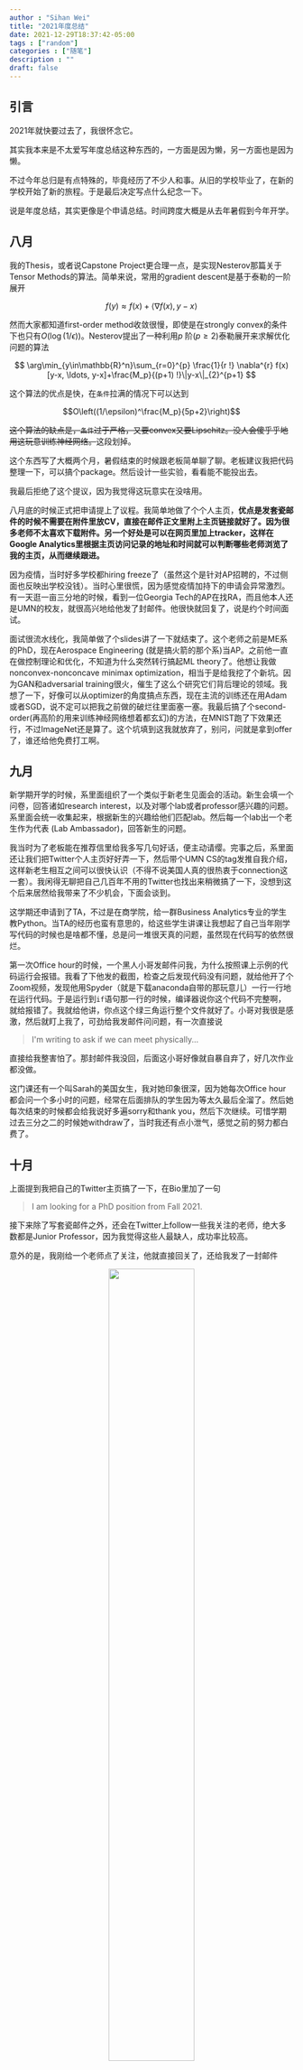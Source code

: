 ```yaml
---
author : "Sihan Wei"
title: "2021年度总结"
date: 2021-12-29T18:37:42-05:00
tags : ["random"]
categories : ["随笔"]
description : ""
draft: false
---
```


## 引言

2021年就快要过去了，我很怀念它。

其实我本来是不太爱写年度总结这种东西的，一方面是因为懒，另一方面也是因为懒。

不过今年总归是有点特殊的，毕竟经历了不少人和事。从旧的学校毕业了，在新的学校开始了新的旅程。于是最后决定写点什么纪念一下。

说是年度总结，其实更像是个申请总结。时间跨度大概是从去年暑假到今年开学。

## 八月
我的Thesis，或者说Capstone Project更合理一点，是实现Nesterov那篇关于Tensor Methods的算法。简单来说，常用的gradient descent是基于泰勒的一阶展开

$$
f(y)\approx f(x)+\langle \nabla f(x),y-x\rangle
$$

然而大家都知道first-order method收敛很慢，即使是在strongly convex的条件下也只有$O\left(\log(1/\epsilon)\right)$。Nesterov提出了一种利用$p$ 阶$(p\geq2)$泰勒展开来求解优化问题的算法

$$
\arg\min_{y\in\mathbb{R}^n}\sum_{r=0}^{p} \frac{1}{r !} \nabla^{r} f(x) [y-x, \ldots, y-x]+\frac{M_p}{(p+1) !}\|y-x\|_{2}^{p+1}
$$

这个算法的优点是快，在`条件`拉满的情况下可以达到

$$O\left((1/\epsilon)^\frac{M_p}{5p+2}\right)$$

<del>这个算法的缺点是，`条件`过于严格，又要convex又要Lipschitz。没人会傻乎乎地用这玩意训练神经网络。</del>这段划掉。

这个东西写了大概两个月，暑假结束的时候跟老板简单聊了聊。老板建议我把代码整理一下，可以搞个package。然后设计一些实验，看看能不能投出去。

我最后拒绝了这个提议，因为我觉得这玩意实在没啥用。

八月底的时候正式把申请提上了议程。我简单地做了个个人主页，**优点是发套瓷邮件的时候不需要在附件里放CV，直接在邮件正文里附上主页链接就好了。因为很多老师不太喜欢下载附件。另一个好处是可以在网页里加上tracker，这样在Google Analytics里根据主页访问记录的地址和时间就可以判断哪些老师浏览了我的主页，从而继续跟进。**

因为疫情，当时好多学校都hiring freeze了（虽然这个是针对AP招聘的，不过侧面也反映出学校没钱）。当时心里很慌，因为感觉疫情加持下的申请会异常激烈。有一天逛一亩三分地的时候，看到一位Georgia Tech的AP在找RA，而且他本人还是UMN的校友，就很高兴地给他发了封邮件。他很快就回复了，说是约个时间面试。

面试很流水线化，我简单做了个slides讲了一下就结束了。这个老师之前是ME系的PhD，现在Aerospace Engineering (就是搞火箭的那个系)当AP。之前他一直在做控制理论和优化，不知道为什么突然转行搞起ML theory了。他想让我做nonconvex-nonconcave minimax optimization，相当于是给我挖了个新坑。因为GAN和adversarial training很火，催生了这么个研究它们背后理论的领域。我想了一下，好像可以从optimizer的角度搞点东西，现在主流的训练还在用Adam或者SGD，说不定可以把我之前做的破烂往里面塞一塞。我最后搞了个second-order(再高阶的用来训练神经网络想着都玄幻)的方法，在MNIST跑了下效果还行，不过ImageNet还是算了。这个坑填到这我就放弃了，别问，问就是拿到offer了，谁还给他免费打工啊。

## 九月

新学期开学的时候，系里面组织了一个类似于新老生见面会的活动。新生会填一个问卷，回答诸如research interest，以及对哪个lab或者professor感兴趣的问题。系里面会统一收集起来，根据新生的兴趣给他们匹配lab。然后每一个lab出一个老生作为代表 (Lab Ambassador)，回答新生的问题。

我当时为了老板能在推荐信里给我多写几句好话，便主动请缨。完事之后，系里面还让我们把Twitter个人主页好好弄一下，然后带个UMN CS的tag发推自我介绍，这样新老生相互之间可以很快认识（不得不说美国人真的很热衷于connection这一套）。我闲得无聊把自己几百年不用的Twitter也找出来稍微搞了一下，没想到这个后来居然给我带来了不少机会，下面会谈到。

这学期还申请到了TA，不过是在商学院，给一群Business Analytics专业的学生教Python。当TA的经历也蛮有意思的，给这些学生讲课让我想起了自己当年刚学写代码的时候也是啥都不懂，总是问一堆很天真的问题，虽然现在代码写的依然很烂。

第一次Office hour的时候，一个黑人小哥发邮件问我，为什么按照课上示例的代码运行会报错。我看了下他发的截图，检查之后发现代码没有问题，就给他开了个Zoom视频，发现他用Spyder（就是下载anaconda自带的那玩意儿）一行一行地在运行代码。于是运行到`if`语句那一行的时候，编译器说你这个代码不完整啊，就给报错了。我就给他讲，你点这个绿三角运行整个文件就好了。小哥对我很是感激，然后就盯上我了，可劲给我发邮件问问题，有一次直接说

> I'm writing to ask if we can meet physically...

直接给我整害怕了。那封邮件我没回，后面这小哥好像就自暴自弃了，好几次作业都没做。

这门课还有一个叫Sarah的美国女生，我对她印象很深，因为她每次Office hour都会问一个多小时的问题，经常在后面排队的学生因为等太久最后全溜了。然后她每次结束的时候都会给我说好多遍sorry和thank you，然后下次继续。可惜学期过去三分之二的时候她withdraw了，当时我还有点小泄气，感觉之前的努力都白费了。

## 十月

上面提到我把自己的Twitter主页搞了一下，在Bio里加了一句

> I am looking for a PhD position from Fall 2021.

接下来除了写套瓷邮件之外，还会在Twitter上follow一些我关注的老师，绝大多数都是Junior Professor，因为我觉得这些人最缺人，成功率比较高。

意外的是，我刚给一个老师点了关注，他就直接回关了，还给我发了一封邮件
<figure align="center">
<img src="https://blog.sihanwei.org/img/email1.jpeg" style="width:60%">
</figure>
这个老师做的是distributed optimization。我跟他前前后后大概meeting了四次左右，我觉得他人非常Nice，学术水平也很高，但是本身他是控制背景出身，发的很多都是那边的会议，比如CDC，ACC什么的。我自己可能还是更想做传统的ML一点。于是最后没有申请他家。

除此之外，我还套瓷了一位老板的熟人，他也很快回我了，说最晚会在一月底面试，还说他跟我老板很熟，问我老板会不会给我写推荐信。

我本来想着靠老板这层关系怎么着也能捞个面试，结果就被放鸽子了。
## 十一月

这个月还是比较辛苦的。写SOP，上课，写作业，final project，TA的工作也不能落下，每周还要开组会。总之每天都是焦头烂额的状态。

感恩节假期窝在家里把SOP肝了出来，让几位好朋友帮忙看看，提了提意见。不放心又花钱去一个叫`papersogay`的网站上找母语者改了一下。这个网站名字虽然听起来很`gay`，但实际使用起来一点也不`gay`，推荐的mentor里有很多好看的小姐姐。我找了一位Yale本科毕业的白人小姐姐，价格是按字数收费，花了100多刀吧，最后成稿还算满意。

在填网申之前最后找老板聊了一次。老板问我申请了多少项目，我说10个左右。老板说你申请太少了，今年这情况15个才保险。于是我又赶紧补申了几个。

针对我的SOP老板还提了一嘴，说我写得不错，但是research interest写得太窄了，全篇都在讲你对theory感兴趣。做theory的老师就那么几个，还不一定今年招人。有些做应用的老师可能对你也感兴趣，但你SOP这么写，人家可能就觉得你不想搞application，你就会因此失去很多机会。

老板还提到，当年他申请的时候，虽然已经有7-8篇不错的文章了（不错，指CVPR一作），但是还是因为SOP写得太窄而丧失了一些机会。当时他拿了不少不错的offer，比如Princeton，UIUC，UW之类的。CMU还给他发了conditional offer，因为他托福没考到100。结果他又考了2次，全是99，就放弃了CMU。我表示难以置信，因为他在新加坡待了很多年，不像是会被英语拖累的人。

最后我问老板今年打不打算招人，他说还没想好，不过就算招人也最多收一个，因为组里人实在太多了。他才来我们系第二年，已经7个PhD了(绝大多数是从别的老师那里跑路过来投奔他的)，还有一群MS和本科生，有点带不过来。

有意思的是今年我们组里一共三个人申请PhD，老板最后一个人也没要，而是招了个Native Hawaiian。主要是之前我们组里只有中国人和印度人，看来老板为了diversity也是费了不少心。当然最后大家的去处都不错，另外两个印度妹子分别去了Wisconsin和UCSB。
## 十二月

这个月主要就是填网申。绝大多数学校的deadline都是12.15，老板让我开个Google共享文档，他提交一封推荐信就打个勾，我也好实时跟进状态。

然而事实证明根本就没要，老板效率实在一流，我的邮箱一直在提示收到邮件
> Professor XXX has submitted a recommendation letter for you...

大概半小时左右，17个项目的推荐信就全部提交完毕了。

## 一月

一月份的记忆有些模糊了，毕竟过去了太久。那段时间刚刚提交完申请，心里面多多少少有些忐忑。正好寒假闲在家里无事，就想着要不要再套套瓷。本着死马当成活马医的心态，索性又给自己感兴趣的AP写了好几封邮件。结果不出所料，果然绝大多数邮件都石沉大海。

然而还是有一位PSU的老师捞了我一把。她说她面我主要是因为我是CS的学生，却想申EE的PhD，因为在她印象里CS的学生很好找工作，去湾区随便就是十几万刀。我没好意思告诉她我就是因为代码写的烂找不到工作才申请PhD的。

聊了一会后她说她做的领域还是比较辛苦的，因为你可能浪费几个月时间就为了搞懂一段证明，最后还一无所获。她说我给你一篇我之前的论文，你读一下，做个presentation，我们再谈你要不要继续做这个方向。于是约了2月10号再meeting一次。

## 二月

8号的时候收到了Boston University的PhD录取，我记得当时我正在睡午觉，被邮件声吵醒的时候还有些恼火，然而看到开头的`Congratulations`果然还是没绷住笑了出来。

说实话我跟BU其实还挺有缘分的。18年申master的时候，当时心里没底，看BU写的是2.15截止，想着病急乱投医不申白不申（90刀申请费⚠️），干脆也填了网申。然而那会他家拒我特干脆，1.22提交的网申，1月底就给我发来拒信了。说实话当时心里没啥波动，安慰自己说overqualified了，唯一肉痛的就是那90刀的申请费。

BU给的钱多，PSU钱少；BU在大城市Boston，PSU在村里。没有犹豫，我果断写邮件给之前PSU的那个老师，说我拿到了offer了，paper也不读了，presentation也不做了，直接开摆。
<figure align="center">
<img src="https://blog.sihanwei.org/img/email3.jpeg" style="width:60%">
</figure>
二月中的时候面了CU Boulder。其实他家CS系水平一般，也没啥特别想跟的老师。不过因为通神在那念书，想着不行的话去那跟通神做个伴也不错。

面我的是个国人AP，因为SOP里提了他的名字所以倒也在意料之中。上来开始跟我整多普勒效应，直接人麻掉了。完事还顺带跟我聊了一下线性代数，好在那段时间一直在搞Optimization，很多基本概念也都比较熟悉，因此侥幸过关。

聊到最后他开始给我画饼，说Boulder是个好地方，来了可以滑雪，比你申请的什么UIUC啊，Purdue啊地方好多了。还说你来了第一学期应该是做TA，但是系里面应该会额外发个几千刀的小奖。我当时一听这话以为自己稳了，<del>然而三月初收到了拒信</del>。

二月底的时候收到了现在advisor的面试邀请。一开始面我的是组里的大师兄，简单聊聊做过的项目，考察了一些基本知识，愉快结束。过了几天二师兄又发来面试邀请，同样的流程，讲讲project，二师兄还问了我最喜欢的ML算法是什么，我说是SVM，毕竟让我第一次接触到了Lagrange dual，从此走上了搞Optimization的不归路。过了一周老板也发来面试邀请，好家伙，搁这升级打怪呢。

跟老板的面试其实自我感觉表现挺一般的，老板一直在抠细节，抓住一个问题咬着不放，一路问下去，人直接傻掉。好在最后老板看出了我废物的本质，跟我介绍了一下组里的情况后就草草结束了视频通话。

## 三月

三月开门红，没错，因为拒信的颜色是红的。CU Boulder在我自信满满的时候一招出其不意成功地让我破防了。

8号是BU的Open House。因为疫情没法去现场，可惜，本来还想公费去Boston玩一趟。

后面的日子就是在焦虑中度过的，一天刷800次一亩三分地和gradcafe，听到Gmail的邮件提示音就要赶紧打开看看是不是收到offer或者拒信了。然而不仅不是offer，在绝大多数时候连拒信都不是。

眼看着地里面的PhD汇报帖越来越少，我不得不接受一个沉痛的事实——我80%的申请应该都沉到鱼塘里了。于是我果断给我现在的老板发了一封邮件，问他你到底还收不收我，给个痛快话。

我记得特别清楚，那天是周一。周二就收到了JHU的集体AOE系统据。这件事他戏剧性就戏剧性在这里，因为实在太巧合了，以至于我以为这封拒信是自己催出来的。

节目效果发生在周三，我老板回我邮件了————他说他会催committee尽快做决定。

我心想你这不是跟我俩搁这扯犊子了吗，我都收到拒信了，还要尽快做啥决定？我就回他，我已经收到拒信了。结果他说，不可能，肯定是系统搞错了，他还没做任何决定呢，让我再等着。

于是第二天我收到了系里小蜜发来的撤回拒信的邮件。

得，继续等着吧。

## 四月

16号，踩着线，拿到了JHU的offer。果断接了。开香槟咯！

## 五月

该吃吃，该喝喝，准备准备就从UMN毕业了。因为疫情原因今年也是线上的毕业典礼，然而我本该去年就毕业的，因此内心毫无波动。

## 六月

欧洲杯开赛了，每天就窝在家里看球。室友哥伦比亚小哥在家里看美洲杯和世界杯预选赛，我看欧洲杯，两个人聊得不亦乐乎。每天就是嗯混，整天醉生梦死，不知今夕是何年。

月底的时候，老板终于联系我了，说要跟我聊聊下学期的选课以及科研计划。老板给我包办了三门课，然后告诉我，让我做adversarial robustness。接着就让我继续享受假期了。

## 七月

1号的飞机，Minneapolis飞Denver，开始准备享受假期。

很惭愧，自从18年来了明尼之后，我就再也没坐过飞机，这次算是把飞机坐爽了。

到了Denver之后，由通神担任免费司机把我接回他家。这次Boulder之旅印象最深的就是去Rocky Mountain National Park玩了一趟，拍了不少照片。
<figure align="center">
<img src="https://blog.sihanwei.org/img/estes.jpeg" style="width:60%">
<figcaption align = "center"><b>Estes Park</b></figcaption>
</figure>
<figure align="center">
<img src="https://blog.sihanwei.org/img/sky.jpeg" style="width:60%">
<figcaption align = "center"><b>家附近的公园</b></figcaption>
</figure>
<figure align="center">
<img src="https://blog.sihanwei.org/img/kawaii.jpeg" style="width:60%">
<figcaption align = "center"><b>可爱的小花栗鼠</b></figcaption>
</figure>
<figure align="center">
<img src="https://blog.sihanwei.org/img/lake.jpg" style="width:60%">
<figcaption align = "center"><b>好山好水好风光</b></figcaption>
</figure>
<figure align="center">
<img src="https://blog.sihanwei.org/img/red_and_blue.jpeg" style="width:60%">
<figcaption align = "center"><b>双人成行</b></figcaption>
</figure>
<figure align="center">
<img src="https://blog.sihanwei.org/img/boerte.jpg" style="width:60%">
<figcaption align = "center"><b>博尔特</b></figcaption>
</figure>
<figure align="center">
<img src="https://blog.sihanwei.org/img/steak.jpeg" style="width:60%">
<figcaption align = "center"><b>德州牛排嗯造</b></figcaption>
</figure>
这次旅行的感受就是，Boulder真是个好地方，有车真好。

在Boulder玩了半个月，回来去校医院做了个深度洗牙。躺在病床上，听牙医用小钩子在我的牙齿表面刮来刮去，咯吱咯吱，问题是自己啥也看不到，简直让人毛骨悚然。因为打了麻药，半边脸感觉肿的像猪头，吃东西像在吃棉花糖，吸管咬在嘴里像是软的。

月底的时候就飞来Baltimore了。在明尼呆了三年，走的时候也没有太多舍不得，只是后悔还有好多地方没去过，学校附近还有好多店没吃过，还没跟老板好好道个别。

Farewell, Minneapolis. Hello, Baltimore.

Goodbye, Gophers. Hi, Blue Jays.

## 总结
> 三年羁旅客...

脑子里不知怎么就想起这句诗。在明尼的三年，认识了很多有趣的人，也经历了很多刻骨铭心的事。接下来的一年，希望能好好上课，好好做科研，好好锻炼身体。最大的希望是能回国一趟，见见那些好久没见，想见却又不得见的人。毕竟，

> 我亦飘零久。



